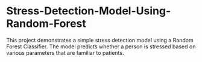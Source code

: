 # Stress-Detection-Model-Using-Random-Forest
This project demonstrates a simple stress detection model using a Random Forest Classifier. The model predicts whether a person is stressed based on various parameters that are familiar to patients.

